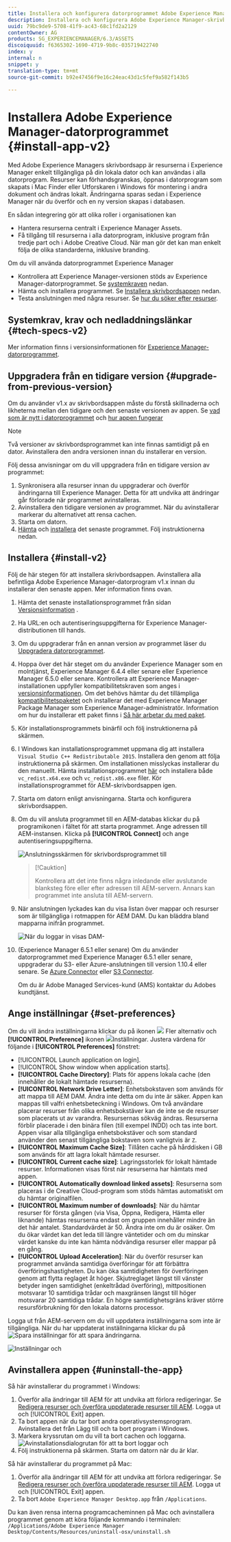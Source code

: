 ```yaml
---
title: Installera och konfigurera datorprogrammet Adobe Experience Manager
description: Installera och konfigurera Adobe Experience Manager-skrivbordsappen så att den fungerar med Adobe Experience Manager Assets-servrar och hämta resurserna på det lokala filsystemet.
uuid: 79bc9de9-5708-41f9-ac43-68c1fd2a2129
contentOwner: AG
products: SG_EXPERIENCEMANAGER/6.3/ASSETS
discoiquuid: f6365302-1690-4719-9b8c-035719422740
index: y
internal: n
snippet: y
translation-type: tm+mt
source-git-commit: b92e47456f9e16c24eac43d1c5fef9a582f143b5

---
```



# Installera Adobe Experience Manager-datorprogrammet {#install-app-v2}

Med Adobe Experience Managers skrivbordsapp är resurserna i Experience Manager enkelt tillgängliga på din lokala dator och kan användas i alla datorprogram. Resurser kan förhandsgranskas, öppnas i datorprogram som skapats i Mac Finder eller Utforskaren i Windows för montering i andra dokument och ändras lokalt. Ändringarna sparas sedan i Experience Manager när du överför och en ny version skapas i databasen.

En sådan integrering gör att olika roller i organisationen kan

* Hantera resurserna centralt i Experience Manager Assets.
* Få tillgång till resurserna i alla datorprogram, inklusive program från tredje part och i Adobe Creative Cloud. När man gör det kan man enkelt följa de olika standarderna, inklusive branding.

Om du vill använda datorprogrammet Experience Manager

* Kontrollera att Experience Manager-versionen stöds av Experience Manager-datorprogrammet. Se [systemkraven](release-notes.md#system-requirements-and-prerequisites-v2) nedan.
* Hämta och installera programmet. Se [Installera skrivbordsappen](#install-v2) nedan.
* Testa anslutningen med några resurser. Se [hur du söker efter resurser](using.md#browse-search-preview-assets).

## Systemkrav, krav och nedladdningslänkar {#tech-specs-v2}

Mer information finns i versionsinformationen för [Experience Manager-datorprogrammet](release-notes.md).

## Uppgradera från en tidigare version {#upgrade-from-previous-version}

Om du använder v1.x av skrivbordsappen måste du förstå skillnaderna och likheterna mellan den tidigare och den senaste versionen av appen. Se [vad som är nytt i datorprogrammet](introduction.md#whats-new-v2) och [hur appen fungerar](release-notes.md#how-app-works)

>[!NOTE]
>
>Två versioner av skrivbordsprogrammet kan inte finnas samtidigt på en dator. Avinstallera den andra versionen innan du installerar en version.

Följ dessa anvisningar om du vill uppgradera från en tidigare version av programmet:

1. Synkronisera alla resurser innan du uppgraderar och överför ändringarna till Experience Manager. Detta för att undvika att ändringar går förlorade när programmet avinstalleras.
1. Avinstallera den tidigare versionen av programmet. När du avinstallerar markerar du alternativet att rensa cachen.
1. Starta om datorn.
1. [Hämta](release-notes.md) och [installera](#install-v2) det senaste programmet. Följ instruktionerna nedan.

## Installera {#install-v2}

Följ de här stegen för att installera skrivbordsappen. Avinstallera alla befintliga Adobe Experience Manager-datorprogram v1.x innan du installerar den senaste appen. Mer information finns ovan.

1. Hämta det senaste installationsprogrammet från sidan [Versionsinformation](release-notes.md) .
1. Ha URL:en och autentiseringsuppgifterna för Experience Manager-distributionen till hands.
1. Om du uppgraderar från en annan version av programmet läser du [Uppgradera datorprogrammet](#upgrade-from-previous-version).
1. Hoppa över det här steget om du använder Experience Manager som en molntjänst, Experience Manager 6.4.4 eller senare eller Experience Manager 6.5.0 eller senare. Kontrollera att Experience Manager-installationen uppfyller kompatibilitetskraven som anges i [versionsinformationen](release-notes.md). Om det behövs hämtar du det tillämpliga [kompatibilitetspaketet](https://www.adobeaemcloud.com/content/marketplace/marketplaceProxy.html?packagePath=/content/companies/public/adobe/packages/cq640/featurepack/adobe-asset-link-support) och installerar det med Experience Manager Package Manager som Experience Manager-administratör. Information om hur du installerar ett paket finns i [Så här arbetar du med paket](https://docs.adobe.com/content/help/en/experience-manager-65/administering/contentmanagement/package-manager.html).
1. Kör installationsprogrammets binärfil och följ instruktionerna på skärmen.
1. I Windows kan installationsprogrammet uppmana dig att installera `Visual Studio C++ Redistributable 2015`. Installera den genom att följa instruktionerna på skärmen. Om installationen misslyckas installerar du den manuellt. Hämta installationsprogrammet [här](https://www.microsoft.com/en-us/download/details.aspx?id=52685) och installera både `vc_redist.x64.exe` och `vc_redist.x86.exe` filer. Kör installationsprogrammet för AEM-skrivbordsappen igen.
1. Starta om datorn enligt anvisningarna. Starta och konfigurera skrivbordsappen.
1. Om du vill ansluta programmet till en AEM-databas klickar du på programikonen i fältet för att starta programmet. Ange adressen till AEM-instansen. Klicka på **[!UICONTROL Connect]** och ange autentiseringsuppgifterna.

   ![Anslutningsskärmen för skrivbordsprogrammet till](assets/connect_da2.png "inmatningsserverns adressAnslutningsskärmen till inmatningsserveradressen")

   >[!Cauktion]
   >
   >Kontrollera att det inte finns några inledande eller avslutande blanksteg före eller efter adressen till AEM-servern. Annars kan programmet inte ansluta till AEM-servern.

1. När anslutningen lyckades kan du visa listan över mappar och resurser som är tillgängliga i rotmappen för AEM DAM. Du kan bläddra bland mapparna inifrån programmet.

   ![När du loggar in visas DAM-](assets/firstview_da2.png "innehållet i appen. När du loggar in visas DAM-innehållet i appen")

1. (Experience Manager 6.5.1 eller senare) Om du använder datorprogrammet med Experience Manager 6.5.1 eller senare, uppgraderar du S3- eller Azure-anslutningen till version 1.10.4 eller senare. Se [Azure Connector](https://docs.adobe.com/content/help/en/experience-manager-65/deploying/deploying/data-store-config.html#AzureDataStore) eller [S3 Connector](https://docs.adobe.com/content/help/en/experience-manager-65/deploying/deploying/data-store-config.html#AmazonS3DataStore).

   Om du är Adobe Managed Services-kund (AMS) kontaktar du Adobes kundtjänst.

## Ange inställningar {#set-preferences}

Om du vill ändra inställningarna klickar du på ikonen ![](assets/do-not-localize/more_options_da2.png) Fler alternativ och **[!UICONTROL Preference]** ikonen ![](assets/do-not-localize/preferences_icon_da2.png)Inställningar. Justera värdena för följande i **[!UICONTROL Preferences]** fönstret:

* [!UICONTROL Launch application on login].
* [!UICONTROL Show window when application starts].
* **[!UICONTROL Cache Directory]**: Plats för appens lokala cache (den innehåller de lokalt hämtade resurserna).
* **[!UICONTROL Network Drive Letter]**: Enhetsbokstaven som används för att mappa till AEM DAM. Ändra inte detta om du inte är säker. Appen kan mappas till valfri enhetsbeteckning i Windows. Om två användare placerar resurser från olika enhetsbokstäver kan de inte se de resurser som placerats ut av varandra. Resursernas sökväg ändras. Resurserna förblir placerade i den binära filen (till exempel INDD) och tas inte bort. Appen visar alla tillgängliga enhetsbokstäver och som standard använder den senast tillgängliga bokstaven som vanligtvis är `Z`.
* **[!UICONTROL Maximum Cache Size]**: Tillåten cache på hårddisken i GB som används för att lagra lokalt hämtade resurser.
* **[!UICONTROL Current cache size]**: Lagringsstorlek för lokalt hämtade resurser. Informationen visas först när resurserna har hämtats med appen.
* **[!UICONTROL Automatically download linked assets]**: Resurserna som placeras i de Creative Cloud-program som stöds hämtas automatiskt om du hämtar originalfilen.
* **[!UICONTROL Maximum number of downloads]**: När du hämtar resurser för första gången (via Visa, Öppna, Redigera, Hämta eller liknande) hämtas resurserna endast om gruppen innehåller mindre än det här antalet. Standardvärdet är 50. Ändra inte om du är osäker. Om du ökar värdet kan det leda till längre väntetider och om du minskar värdet kanske du inte kan hämta nödvändiga resurser eller mappar på en gång.
* **[!UICONTROL Upload Acceleration]**: När du överför resurser kan programmet använda samtidiga överföringar för att förbättra överföringshastigheten. Du kan öka samtidigheten för överföringen genom att flytta reglaget åt höger. Skjutreglaget längst till vänster betyder ingen samtidighet (enkeltrådad överföring), mittpositionen motsvarar 10 samtidiga trådar och maxgränsen längst till höger motsvarar 20 samtidiga trådar. En högre samtidighetsgräns kräver större resursförbrukning för den lokala datorns processor.

Logga ut från AEM-servern om du vill uppdatera inställningarna som inte är tillgängliga. När du har uppdaterat inställningarna klickar du på ![Spara inställningar](assets/do-not-localize/save_preferences_da2.png) för att spara ändringarna.

![Inställningar och](assets/preferences_da2.png "inställningar för AEM-skrivbordsprogramInställningar för skrivbordsprogram")

## Avinstallera appen {#uninstall-the-app}

Så här avinstallerar du programmet i Windows:

1. Överför alla ändringar till AEM för att undvika att förlora redigeringar. Se [Redigera resurser och överföra uppdaterade resurser till AEM](using.md#edit-assets-upload-updated-assets). Logga ut och [!UICONTROL Exit] appen.
1. Ta bort appen när du tar bort andra operativsystemsprogram. Avinstallera det från Lägg till och ta bort program i Windows.
1. Markera kryssrutan om du vill ta bort cachen och loggarna.
   ![Avinstallationsdialogrutan för att ta bort loggar och](assets/uninstall_da2.png "cacheAvinstallationsdialogrutan för att ta bort loggar och cacheminne")
1. Följ instruktionerna på skärmen. Starta om datorn när du är klar.

Så här avinstallerar du programmet på Mac:

1. Överför alla ändringar till AEM för att undvika att förlora redigeringar. Se [Redigera resurser och överföra uppdaterade resurser till AEM](using.md#edit-assets-upload-updated-assets). Logga ut och [!UICONTROL Exit] appen.
1. Ta bort `Adobe Experience Manager Desktop.app` från `/Applications`.

Du kan även rensa interna programcacheminnen på Mac och avinstallera programmet genom att köra följande kommando i terminalen:
`/Applications/Adobe Experience Manager Desktop/Contents/Resources/uninstall-osx/uninstall.sh`
